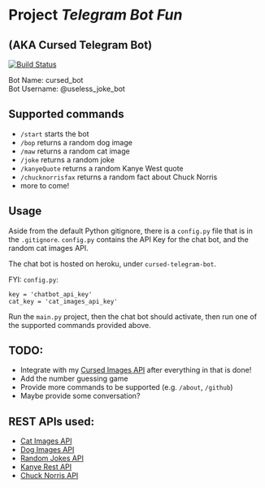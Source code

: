 # Project <i>Telegram Bot Fun</i>
## (AKA Cursed Telegram Bot)
[![Build Status](https://travis-ci.com/rakhadjo/telegram_bot_fun.svg?branch=master)](https://travis-ci.com/rakhadjo/telegram_bot_fun)

Bot Name: cursed_bot <br>
Bot Username: @useless_joke_bot

## Supported commands
- `/start` starts the bot
- `/bop` returns a random dog image
- `/maw` returns a random cat image
- `/joke` returns a random joke
- `/kanyeQuote` returns a random Kanye West quote
- `/chucknorrisfax` returns a random fact about Chuck Norris
- more to come!

## Usage
Aside from the default Python gitignore, there is a `config.py` file that is in the `.gitignore`. `config.py` contains the API Key for the chat bot, and the random cat images API. 

The chat bot is hosted on heroku, under `cursed-telegram-bot`. 

FYI:
`config.py`:
```
key = 'chatbot_api_key'
cat_key = 'cat_images_api_key'
```

Run the `main.py` project, then the chat bot should activate, then run one of the supported commands provided above. 

## TODO: 
- Integrate with my [Cursed Images API](github.com/rakhadjo/cursed_images_api) after everything in that is done!
- Add the number guessing game
- Provide more commands to be supported (e.g. `/about`, `/github`)
- Maybe provide some conversation?

## REST APIs used:
- [Cat Images API](https://api.thecatapi.com/v1/images/search)
- [Dog Images API](https://random.dog/woof.json)
- [Random Jokes API](https://sv443.net/jokeapi/v2/joke/Any?format=json)
- [Kanye Rest API](https://api.kanye.rest)
- [Chuck Norris API](https://api.chucknorris.io/jokes/random)
